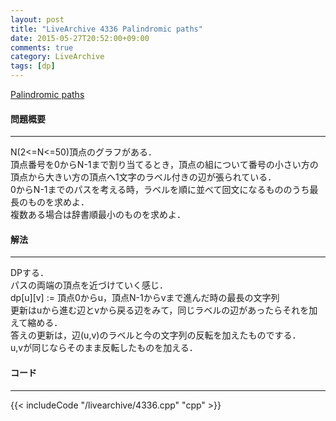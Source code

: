 ```yaml
---
layout: post
title: "LiveArchive 4336 Palindromic paths"
date: 2015-05-27T20:52:00+09:00
comments: true
category: LiveArchive
tags: [dp]
---
```


[Palindromic paths](https://icpcarchive.ecs.baylor.edu/index.php?option=com_onlinejudge&Itemid=8&category=307&page=show_problem&problem=2337)

#### 問題概要

****

N(2<=N<=50)頂点のグラフがある．  
頂点番号を0からN-1まで割り当てるとき，頂点の組について番号の小さい方の頂点から大きい方の頂点へ1文字のラベル付きの辺が張られている．  
0からN-1までのパスを考える時，ラベルを順に並べて回文になるもののうち最長のものを求めよ．  
複数ある場合は辞書順最小のものを求めよ．

#### 解法

****

DPする．  
パスの両端の頂点を近づけていく感じ．  
dp\[u\]\[v\] := 頂点0からu，頂点N-1からvまで進んだ時の最長の文字列  
更新はuから進む辺とvから戻る辺をみて，同じラベルの辺があったらそれを加えて縮める．  
答えの更新は，辺(u,v)のラベルと今の文字列の反転を加えたものでする．  
u,vが同じならそのまま反転したものを加える．

#### コード

****

{{< includeCode "/livearchive/4336.cpp" "cpp" >}}

